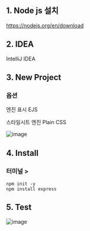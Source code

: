 
## 1. Node js 설치

https://nodejs.org/en/download

## 2. IDEA

IntelliJ IDEA

## 3. New Project

### 옵션 

엔진 표시 EJS

스타일시트 엔진 Plain CSS

![image](https://github.com/LeeJaeYong02/WebSocketOmok/assets/66985977/f69ca1ef-117f-447a-a70f-1410f49339ce)

## 4. Install

### 터미널 >

```
npm init -y
npm install express
```

## 5. Test

![image](https://github.com/LeeJaeYong02/WebSocketOmok/assets/66985977/6223beca-8846-40d8-9e58-e7d631bcbb95)
